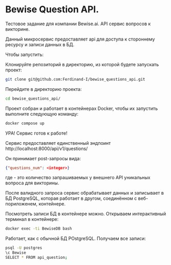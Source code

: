 # Bewise Question API.

Тестовое задание для компании Bewise.ai. API сервис вопросов к викторине.

Данный микросервис предоставляет api для доступа к стороннему ресурсу и записи данных в БД.

Чтобы запустить:

Клонируйте репозиторий в директорию, из которой будете запускать проект:

```BASH
git clone git@github.com:Ferdinand-I/bewise_questions_api.git
```

Перейдите в директорию проекта:

```BASH
cd bewise_questions_api/
```

Проект собран и работает в контейнерах Docker, чтобы их запустить выполните следующую команду:

```BASH
docker compose up
```

УРА! Сервис готов к работе!

Сервис предоставляет единственный эндпоинт http://localhost:8000/api/v1/questions/

Он принимает post-запросы вида:

```JSON
{"questions_num": <integer>}
```
где <integer> - это количество запрашиваемых у внешнего API уникальных вопроса для викторины.

После валидного запроса сервис обрабатывает данных и записывает в БД PostgreSQL, которая работает в другом, соединённом с веб-пориложенем, контейнере.
  
Посмотреть записи БД в контейнере можно. Открываем интерактивный терминал в контейнере:
  
```BASH
docker exec -ti BewiseDB bash
```
  
Работает, как с обычной БД POstgreSQL. Получаем все записи:
  
```BASH
psql -U postgres
\c Bewise
SELECT * FROM api_question;
```
